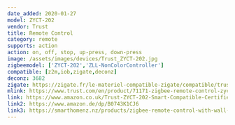 ```yaml
---
date_added: 2020-01-27
model: ZYCT-202
vendor: Trust
title: Remote Control
category: remote
supports: action
action: on, off, stop, up-press, down-press
image: /assets/images/devices/Trust_ZYCT-202.jpg
zigbeemodel: ['ZYCT-202','ZLL-NonColorController']
compatible: [z2m,iob,zigate,deconz]
deconz: 3682
zigate: https://zigate.fr/le-materiel-compatible-zigate/compatible/trust71171tlcommande
mlink: https://www.trust.com/en/product/71171-zigbee-remote-control-zyct-202
link: https://www.amazon.co.uk/Trust-ZYCT-202-Smart-Compatible-Certified/dp/B0743K1CJ6
link2: https://www.amazon.de/dp/B0743K1CJ6
link3: https://smarthomenz.nz/products/zigbee-remote-control-with-wall-mount
---
```

